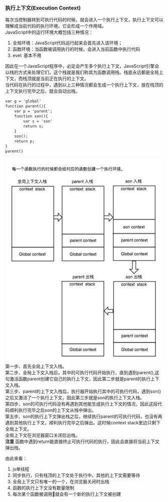 ### 执行上下文(Execution Context)
每次当控制器转到可执行代码的时候，就会进入一个执行上下文，执行上下文可以理解成当前代码的执行环境，它会形成一个作用域。    
JavaScript中的运行环境大概包括三种情况：    
1) 全局环境：JavaScript代码运行起来会首先进入该环境；
2) 函数环境：当函数被调用执行的时候，会进入当前函数中执行代码
3) evel: 基本不用    

因此在一个JavaScript程序中，必定会产生多个执行上下文，JavaScript引擎会以栈的方式来处理它们，这个栈就是我们称其为函数调用栈。栈底永远都是全局上下文，而栈顶就是当前正在执行的上下文。    
当代码在执行的过程中，遇到以上三种情况都会生成一个执行上下文，放在栈顶的上下文执行完毕之后，就会自动出栈。
```
var g = 'global'
function parent(){
    var p = 'parent';
    function son(){
        var s = 'son'
        return s;
    }
    son();
    return p;
}
parent()
```
![Image text](https://raw.githubusercontent.com/moshen1223/notes/master/image/context.png)
第一步、首先全局上下文入栈。    
第二步、全局上下文入栈后，其中的可执行代码开始执行，直到遇到parent(),这句激活函数parent创建它自己的执行上下文，因此第二步就是parent的执行上下文入栈。    
第三步、parent的上下文入栈后，执行器开始执行其中的可执行代码，遇到son()之后又激活了一个执行上下文，因此第三步就是son的执行上下文入栈。     
第四步、son的可执行代码没有再遇到其他能生成执行上下文的情况，因此这段代码顺利执行完毕之后son的上下文从栈中弹出。    
第五步、son的执行上下文弹出栈之后，继续执行parent的可执行代码，也没有再遇到其他执行上下文，顺利执行完毕之后弹出。这时候context stack里边只剩下全局上下文。    
全局上下文在浏览器窗口关闭后出栈。    
**注意** 函数中遇到return能直接终止可执行代码的执行，因此会直接将当前上下文弹出栈。     

由此来看：    
1) js单线程
2) 同步执行，只有栈顶的上下文处于执行中，其他的上下文需要等待
3) 全局上下文只有唯一的一个，在浏览器关闭时出栈
4) 函数的执行上下文没有数量限制
5) 每次某个函数被调用就会有一个新的执行上下文被创建
